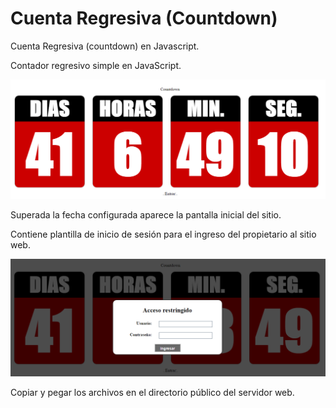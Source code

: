 # Cuenta Regresiva (Countdown)

Cuenta Regresiva (countdown) en Javascript. 

Contador regresivo simple en JavaScript. 

![alt tag](https://github.com/proncaglia/Cuenta-Regresiva-Countdown-/blob/master/screenshots/contador.png)

Superada la fecha configurada aparece la pantalla inicial del sitio. 

Contiene plantilla de inicio de sesión para el ingreso del propietario al sitio web.

![alt tag](https://github.com/proncaglia/Cuenta-Regresiva-Countdown-/blob/master/screenshots/contador-login.png)

Copiar y pegar los archivos en el directorio público del servidor web.
